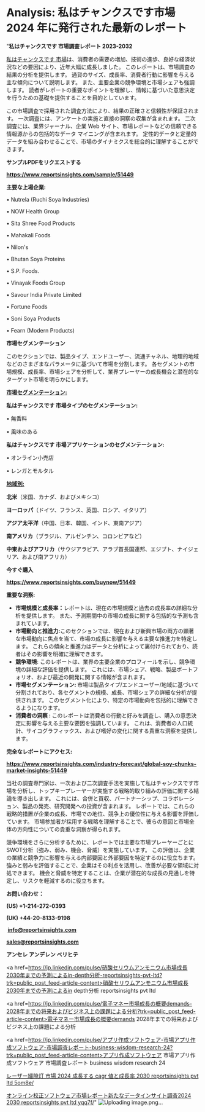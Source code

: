 # Analysis: 私はチャンクスです市場 2024 年に発行された最新のレポート

"<strong>私はチャンクスです 市場調査レポート 2023-2032</strong>

<a href=https://www.reportsinsights.com/sample/51449>私はチャンクスです 市場</a>は、消費者の需要の増加、技術の進歩、良好な経済状況などの要因により、近年大幅に成長しました。 このレポートは、市場調査の結果の分析を提供します。 通貨のサイズ、成長率、消費者行動に影響を与える主な傾向について説明します。 また、主要企業の競争環境と市場シェアも強調します。 読者がレポートの重要なポイントを理解し、情報に基づいた意思決定を行うための基礎を提供することを目的としています。

この市場調査で採用された調査方法により、結果の正確さと信頼性が保証されます。 一次調査には、アンケートの実施と直接の洞察の収集が含まれます。 二次調査には、業界ジャーナル、企業 Web サイト、市場レポートなどの信頼できる情報源からの包括的なデータ マイニングが含まれます。 定性的データと定量的データを組み合わせることで、市場のダイナミクスを総合的に理解することができます。

<strong><b>サンプルPDFをリクエストする</b></strong>

<a href=https://www.reportsinsights.com/sample/51449><strong><u>https://www.reportsinsights.com/sample/51449</u></strong></a>

<strong>主要な上場企業:</strong>

• Nutrela (Ruchi Soya Industries)

• NOW Health Group

• Sita Shree Food Products

• Mahakali Foods

• Nilon's

• Bhutan Soya Proteins

• S.P. Foods.

• Vinayak Foods Group

• Savour India Private Limited

• Fortune Foods

• Soni Soya Products

• Fearn (Modern Products)

<strong>市場セグメンテーション</strong>

このセクションでは、製品タイプ、エンドユーザー、流通チャネル、地理的地域などのさまざまなパラメータに基づいて市場を分割します。 各セグメントの市場規模、成長率、市場シェアを分析して、業界プレーヤーの成長機会と潜在的なターゲット市場を明らかにします。

<strong><u>市場セグメンテーション</u></strong><strong><u>:</u></strong>

<strong>私はチャンクスです 市場タイプのセグメンテーション:</strong>

• 無香料

• 風味のある

<strong>私はチャンクスです 市場アプリケーションのセグメンテーション:</strong>

• オンライン小売店

• レンガとモルタル

<strong><u>地域別</u></strong><strong><u>:</u></strong>

<strong>北米</strong>（米国、カナダ、およびメキシコ）

<strong>ヨーロッパ</strong>（ドイツ、フランス、英国、ロシア、イタリア）

<strong>アジア太平洋</strong>（中国、日本、韓国、インド、東南アジア）

<strong>南アメリカ</strong>（ブラジル、アルゼンチン、コロンビアなど）

<strong>中東およびアフリカ</strong>（サウジアラビア、アラブ首長国連邦、エジプト、ナイジェリア、および南アフリカ）

<strong>今すぐ購入</strong>

<a href=https://www.reportsinsights.com/buynow/51449><strong><u>https://www.reportsinsights.com/buynow/51449</u></strong></a>

<strong>重要な洞察:</strong>
<ul>
  <li><strong>市場規模と成長率：</strong>レポートは、現在の市場規模と過去の成長率の詳細な分析を提供します。 また、予測期間中の市場の成長に関する包括的な予測も含まれています。</li>
  <li><strong>市場動向と推進力:</strong>このセクションでは、現在および新興市場の両方の顕著な市場動向に焦点を当て、市場の成長に影響を与える主要な推進力を特定します。 これらの傾向と推進力はデータと分析によって裏付けられており、読者はその影響を明確に理解できます。</li>
  <li><strong>競争環境</strong>: このレポートは、業界の主要企業のプロフィールを示し、競争環境の詳細な評価を提供します。 これには、市場シェア、戦略、製品ポートフォリオ、および最近の開発に関する情報が含まれます。</li>
  <li><strong>市場セグメンテーション: </strong>市場は製品タイプ/エンドユーザー/地域に基づいて分割されており、各セグメントの規模、成長、市場シェアの詳細な分析が提供されます。 このセグメント化により、特定の市場動向を包括的に理解できるようになります。</li>
  <li><strong>消費者の洞察 : </strong>このレポートは消費者の行動と好みを調査し、購入の意思決定に影響を与える主要な要因を強調しています。 これは、消費者の人口統計、サイコグラフィックス、および嗜好の変化に関する貴重な洞察を提供します。</li>
</ul>
<strong>完全なレポートにアクセス:</strong>

<a href=https://www.reportsinsights.com/industry-forecast/global-soy-chunks-market-insights-51449><strong><u><b>https://www.reportsinsights.com/industry-forecast/global-soy-chunks-market-insights-51449</b></u></strong></a>

当社の調査専門家は、一次および二次調査手法を実施して私はチャンクスです市場を分析し、トップキープレーヤーが実施する戦略的取り組みの評価に関する結論を導き出します。 これには、合併と買収、パートナーシップ、コラボレーション、製品の発売、研究開発への投資が含まれます。 レポートでは、これらの戦略的措置が企業の成長、市場での地位、競争上の優位性に与える影響を評価しています。 市場参加者が採用する戦略を理解することで、彼らの意図と市場全体の方向性についての貴重な洞察が得られます。

競争環境をさらに分析するために、レポートでは主要な市場プレーヤーごとにSWOT分析（強み、弱み、機会、脅威）を実施しています。 この評価は、企業の業績と競争力に影響を与える内部要因と外部要因を特定するのに役立ちます。 強みと弱みを評価することで、企業はその利点を活用し、改善が必要な領域に対処できます。 機会と脅威を特定することは、企業が潜在的な成長の見通しを特定し、リスクを軽減するのに役立ちます。

<strong>お問い合わせ：</strong>

<strong>(US) +1-214-272-0393</strong>

<strong>(UK) +44-20-8133-9198</strong>

<strong> </strong><a href=info@reportsinsights.com><strong><u>info@reportsinsights.com</u></strong></a>

<a href=sales@reportsinsights.com><strong><u>sales@reportsinsights.com</u></strong></a>

<strong>アンセレ アンデレン ベリヒテ</strong>

<a href=https://jp.linkedin.com/pulse/硝酸セリウムアンモニウム市場成長2030年までの予測によるin-depth分析-reportsinsights-pvt-ltd?trk=public_post_feed-article-content>硝酸セリウムアンモニウム市場成長2030年までの予測によるin depth分析 reportsinsights pvt ltd</a>

<a href=https://jp.linkedin.com/pulse/電子マネー市場成長の概要demands-2028年までの将来およびビジネス上の課題による分析?trk=public_post_feed-article-content>電子マネー市場成長の概要demands 2028年までの将来およびビジネス上の課題による分析</a>

<a href=https://jp.linkedin.com/pulse/アプリ作成ソフトウェア-市場アプリ作成ソフトウェア-市場調査レポート-business-wisdom-research-24?trk=public_post_feed-article-content>アプリ作成ソフトウェア 市場アプリ作成ソフトウェア 市場調査レポート business wisdom research 24</a>

<a href=https://www.linkedin.com/pulse/レーザー細隙灯-市場-2024-成長する-cagr-値と成長率-2030-reportsinsights-pvt-ltd-5om8e/>レーザー細隙灯 市場 2024 成長する cagr 値と成長率 2030 reportsinsights pvt ltd 5om8e/</a>

<a href=https://www.linkedin.com/pulse/オンライン校正ソフトウェア市場レポート新たなデータインサイト調査2024-2030-reportsinsights-pvt-ltd-yqq7f/>オンライン校正ソフトウェア市場レポート新たなデータインサイト調査2024 2030 reportsinsights pvt ltd yqq7f/</a>"
![Uploading image.png…]()
